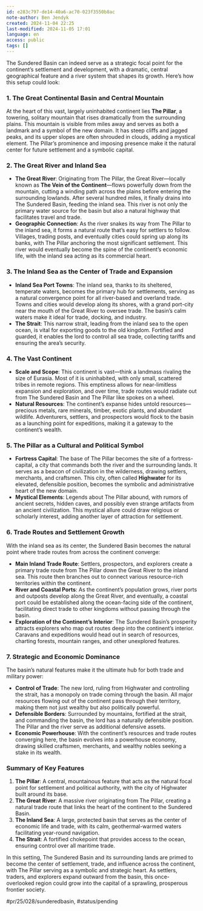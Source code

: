 ```yaml
---
id: e283c797-de14-40a6-ac70-023f3550b8ac
note-author: Ben Jendyk
created: 2024-11-04 22:25
last-modified: 2024-11-05 17:01
language: en
access: public
tags: []
---
```


The Sundered Basin can indeed serve as a strategic focal point for the continent’s settlement and development, with a dramatic, central geographical feature and a river system that shapes its growth. Here’s how this setup could look:

### 1. The Great Continental Basin and Central Mountain

At the heart of this vast, largely uninhabited continent lies **The Pillar**, a towering, solitary mountain that rises dramatically from the surrounding plains. This mountain is visible from miles away and serves as both a landmark and a symbol of the new domain. It has steep cliffs and jagged peaks, and its upper slopes are often shrouded in clouds, adding a mystical element. The Pillar’s prominence and imposing presence make it the natural center for future settlement and a symbolic capital.

### 2. The Great River and Inland Sea

- **The Great River**: Originating from The Pillar, the Great River—locally known as **The Vein of the Continent**—flows powerfully down from the mountain, cutting a winding path across the plains before entering the surrounding lowlands. After several hundred miles, it finally drains into The Sundered Basin, feeding the inland sea. This river is not only the primary water source for the basin but also a natural highway that facilitates travel and trade.
- **Geographic Connection**: As the river snakes its way from The Pillar to the inland sea, it forms a natural route that’s easy for settlers to follow. Villages, trading posts, and eventually cities could spring up along its banks, with The Pillar anchoring the most significant settlement. This river would eventually become the spine of the continent’s economic life, with the inland sea acting as its commercial heart.

### 3. The Inland Sea as the Center of Trade and Expansion

- **Inland Sea Port Towns**: The inland sea, thanks to its sheltered, temperate waters, becomes the primary hub for settlements, serving as a natural convergence point for all river-based and overland trade. Towns and cities would develop along its shores, with a grand port-city near the mouth of the Great River to oversee trade. The basin’s calm waters make it ideal for trade, docking, and industry.
- **The Strait**: This narrow strait, leading from the inland sea to the open ocean, is vital for exporting goods to the old kingdom. Fortified and guarded, it enables the lord to control all sea trade, collecting tariffs and ensuring the area’s security.

### 4. The Vast Continent

- **Scale and Scope**: This continent is vast—think a landmass rivaling the size of Eurasia. Most of it is uninhabited, with only small, scattered tribes in remote regions. This emptiness allows for near-limitless expansion and exploration, and over time, trade routes would radiate out from The Sundered Basin and The Pillar like spokes on a wheel.
- **Natural Resources**: The continent’s expanse hides untold resources—precious metals, rare minerals, timber, exotic plants, and abundant wildlife. Adventurers, settlers, and prospectors would flock to the basin as a launching point for expeditions, making it a gateway to the continent’s wealth.

### 5. The Pillar as a Cultural and Political Symbol

- **Fortress Capital**: The base of The Pillar becomes the site of a fortress-capital, a city that commands both the river and the surrounding lands. It serves as a beacon of civilization in the wilderness, drawing settlers, merchants, and craftsmen. This city, often called **Highwater** for its elevated, defensible position, becomes the symbolic and administrative heart of the new domain.
- **Mystical Elements**: Legends about The Pillar abound, with rumors of ancient secrets, hidden caves, and possibly even strange artifacts from an ancient civilization. This mystical allure could draw religious or scholarly interest, adding another layer of attraction for settlement.

### 6. Trade Routes and Settlement Growth

With the inland sea as its center, the Sundered Basin becomes the natural point where trade routes from across the continent converge:

- **Main Inland Trade Route**: Settlers, prospectors, and explorers create a primary trade route from The Pillar down the Great River to the inland sea. This route then branches out to connect various resource-rich territories within the continent.
- **River and Coastal Ports**: As the continent’s population grows, river ports and outposts develop along the Great River, and eventually, a coastal port could be established along the ocean-facing side of the continent, facilitating direct trade to other kingdoms without passing through the basin.
- **Exploration of the Continent’s Interior**: The Sundered Basin’s prosperity attracts explorers who map out routes deep into the continent’s interior. Caravans and expeditions would head out in search of resources, charting forests, mountain ranges, and other unexplored features.

### 7. Strategic and Economic Dominance

The basin’s natural features make it the ultimate hub for both trade and military power:

- **Control of Trade**: The new lord, ruling from Highwater and controlling the strait, has a monopoly on trade coming through the basin. All major resources flowing out of the continent pass through their territory, making them not just wealthy but also politically powerful.
- **Defensible Borders**: Surrounded by mountains, fortified at the strait, and commanding the basin, the lord has a naturally defensible position. The Pillar and the river serve as additional defensive assets.
- **Economic Powerhouse**: With the continent’s resources and trade routes converging here, the basin evolves into a powerhouse economy, drawing skilled craftsmen, merchants, and wealthy nobles seeking a stake in its wealth.

### Summary of Key Features

1. **The Pillar**: A central, mountainous feature that acts as the natural focal point for settlement and political authority, with the city of Highwater built around its base.
2. **The Great River**: A massive river originating from The Pillar, creating a natural trade route that links the heart of the continent to the Sundered Basin.
3. **The Inland Sea**: A large, protected basin that serves as the center of economic life and trade, with its calm, geothermal-warmed waters facilitating year-round navigation.
4. **The Strait**: A fortified chokepoint that provides access to the ocean, ensuring control over all maritime trade.

In this setting, The Sundered Basin and its surrounding lands are primed to become the center of settlement, trade, and influence across the continent, with The Pillar serving as a symbolic and strategic heart. As settlers, traders, and explorers expand outward from the basin, this once-overlooked region could grow into the capital of a sprawling, prosperous frontier society.


#pr/25/028/sunderedbasin, #status/pending